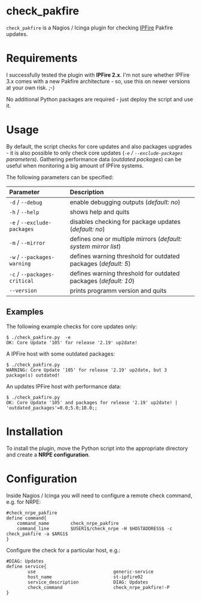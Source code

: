 # check_pakfire
``check_pakfire`` is a Nagios / Icinga plugin for checking [IPFire](http://www.ipfire.org) Pakfire updates.

# Requirements
I successfully tested the plugin with **IPFire 2.x**. I'm not sure whether IPFire 3.x comes with a new Pakfire architecture - so, use this on newer versions at your own risk. ;-)

No additional Python packages are required - just deploy the script and use it.

# Usage
By default, the script checks for core updates and also packages upgrades - it is also possible to only check core updates (*``-e`` / ``--exclude-packages`` parameters*). Gathering performance data (*outdated packages*) can be useful when monitoring a big amount of IPFire systems.

The following parameters can be specified:

| Parameter | Description |
|:----------|:------------|
| `-d` / `--debug` | enable debugging outputs (*default: no*) |
| `-h` / `--help` | shows help and quits |
| `-e` / `--exclude-packages` | disables checking for package updates (*default: no*) |
| `-m` / `--mirror` | defines one or multiple mirrors (*default: system mirror list*) |
| `-w` / `--packages-warning` | defines warning threshold for outdated packages (*default: 5*) |
| `-c` / `--packages-critical` | defines warning threshold for outdated packages (*default: 10*) |
| `--version` | prints programm version and quits |

## Examples
The following example checks for core updates only:
```
$ ./check_pakfire.py  -e
OK: Core Update '105' for release '2.19' up2date!
```

A IPFire host with some outdated packages:
```
$ ./check_pakfire.py
WARNING: Core Update '105' for release '2.19' up2date, but 3 package(s) outdated!
```

An updates IPFire host with performance data:
```
$ ./check_pakfire.py
OK: Core Update '105' and packages for release '2.19' up2date! | 'outdated_packages'=0.0;5.0;10.0;;
```

# Installation
To install the plugin, move the Python script into the appropriate directory and create a **NRPE configuration**.

# Configuration
Inside Nagios / Icinga you will need to configure a remote check command, e.g. for NRPE:
```
#check_nrpe_pakfire
define command{
    command_name        check_nrpe_pakfire
    command_line        $USER1$/check_nrpe -H $HOSTADDRESS$ -c check_pakfire -a $ARG1$
}
```

Configure the check for a particular host, e.g.:
```
#DIAG: Updates
define service{
        use                             generic-service
        host_name                       st-ipfire02
        service_description             DIAG: Updates
        check_command                   check_nrpe_pakfire!-P
}
```
